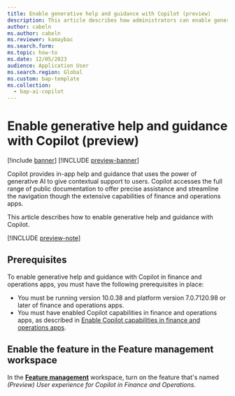 ```yaml
---
title: Enable generative help and guidance with Copilot (preview)
description: This article describes how administrators can enable generative help and guidance with Copilot in finance and operations apps.
author: cabeln
ms.author: cabeln
ms.reviewer: kamaybac
ms.search.form:
ms.topic: how-to
ms.date: 12/05/2023
audience: Application User
ms.search.region: Global
ms.custom: bap-template
ms.collection:
  - bap-ai-copilot
---
```


# Enable generative help and guidance with Copilot (preview)

[!include [banner](../includes/banner.md)]
[!INCLUDE [preview-banner](../../../supply-chain/includes/preview-banner.md)]

Copilot provides in-app help and guidance that uses the power of generative AI to give contextual support to users. Copilot accesses the full range of public documentation to offer precise assistance and streamline the navigation though the extensive capabilities of finance and operations apps.

This article describes how to enable generative help and guidance with Copilot.

[!INCLUDE [preview-note](../../../supply-chain/includes/preview-note.md)]

## Prerequisites

To enable generative help and guidance with Copilot in finance and operations apps, you must have the following prerequisites in place:

- You must be running version 10.0.38 and platform version 7.0.7120.98 or later of finance and operations apps.
- You must have enabled Copilot capabilities in finance and operations apps, as described in [Enable Copilot capabilities in finance and operations apps](enable-copilot.md).

## Enable the feature in the Feature management workspace

In the [**Feature management**](../../fin-ops/get-started/feature-management/feature-management-overview.md) workspace, turn on the feature that's named *(Preview) User experience for Copilot in Finance and Operations*.

